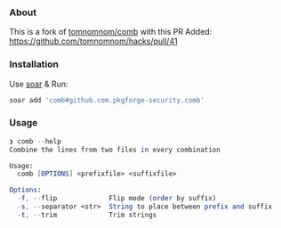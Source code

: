### About
This is a fork of [tomnomnom/comb](https://github.com/tomnomnom/hacks/tree/master/comb) with this PR Added: https://github.com/tomnomnom/hacks/pull/41

### Installation
Use [soar](https://github.com/pkgforge/soar) & Run:
```bash
soar add 'comb#github.com.pkgforge-security.comb'
```

### Usage
```mathematica
❯ comb --help
Combine the lines from two files in every combination

Usage:
  comb [OPTIONS] <prefixfile> <suffixfile>

Options:
  -f, --flip             Flip mode (order by suffix)
  -s, --separator <str>  String to place between prefix and suffix
  -t, --trim             Trim strings
```
